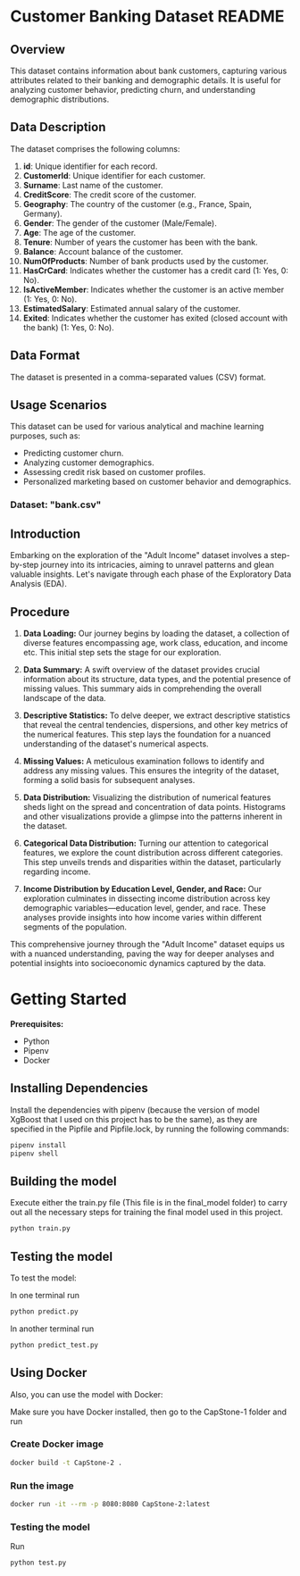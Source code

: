 
# Customer Banking Dataset README

## Overview

This dataset contains information about bank customers, capturing various attributes related to their banking and demographic details. It is useful for analyzing customer behavior, predicting churn, and understanding demographic distributions.

## Data Description

The dataset comprises the following columns:

1. **id**: Unique identifier for each record.
2. **CustomerId**: Unique identifier for each customer.
3. **Surname**: Last name of the customer.
4. **CreditScore**: The credit score of the customer.
5. **Geography**: The country of the customer (e.g., France, Spain, Germany).
6. **Gender**: The gender of the customer (Male/Female).
7. **Age**: The age of the customer.
8. **Tenure**: Number of years the customer has been with the bank.
9. **Balance**: Account balance of the customer.
10. **NumOfProducts**: Number of bank products used by the customer.
11. **HasCrCard**: Indicates whether the customer has a credit card (1: Yes, 0: No).
12. **IsActiveMember**: Indicates whether the customer is an active member (1: Yes, 0: No).
13. **EstimatedSalary**: Estimated annual salary of the customer.
14. **Exited**: Indicates whether the customer has exited (closed account with the bank) (1: Yes, 0: No).

## Data Format

The dataset is presented in a comma-separated values (CSV) format.

## Usage Scenarios

This dataset can be used for various analytical and machine learning purposes, such as:

- Predicting customer churn.
- Analyzing customer demographics.
- Assessing credit risk based on customer profiles.
- Personalized marketing based on customer behavior and demographics.



### Dataset: "bank.csv"

## Introduction
Embarking on the exploration of the "Adult Income" dataset involves a step-by-step journey into its intricacies, aiming to unravel patterns and glean valuable insights. Let's navigate through each phase of the Exploratory Data Analysis (EDA).

## Procedure
1. **Data Loading:** Our journey begins by loading the dataset, a collection of diverse features encompassing age, work class, education, and income etc. This initial step sets the stage for our exploration.

2. **Data Summary:** A swift overview of the dataset provides crucial information about its structure, data types, and the potential presence of missing values. This summary aids in comprehending the overall landscape of the data.

3. **Descriptive Statistics:** To delve deeper, we extract descriptive statistics that reveal the central tendencies, dispersions, and other key metrics of the numerical features. This step lays the foundation for a nuanced understanding of the dataset's numerical aspects.

4. **Missing Values:** A meticulous examination follows to identify and address any missing values. This ensures the integrity of the dataset, forming a solid basis for subsequent analyses.

5. **Data Distribution:** Visualizing the distribution of numerical features sheds light on the spread and concentration of data points. Histograms and other visualizations provide a glimpse into the patterns inherent in the dataset.

6. **Categorical Data Distribution:** Turning our attention to categorical features, we explore the count distribution across different categories. This step unveils trends and disparities within the dataset, particularly regarding income.

7. **Income Distribution by Education Level, Gender, and Race:** Our exploration culminates in dissecting income distribution across key demographic variables—education level, gender, and race. These analyses provide insights into how income varies within different segments of the population.

This comprehensive journey through the "Adult Income" dataset equips us with a nuanced understanding, paving the way for deeper analyses and potential insights into socioeconomic dynamics captured by the data.

# Getting Started

**Prerequisites:**
- Python
- Pipenv
- Docker

## Installing Dependencies

Install the dependencies with pipenv (because the version of model XgBoost that I used on this project has to be the same), as they are specified in the Pipfile and Pipfile.lock, by running the following commands:

```bash
pipenv install
pipenv shell
```

## Building the model

Execute either the train.py file (This file is in the final_model folder) to carry out all the necessary steps for training the final model used in this project.

```bash
python train.py
```

## Testing the model 

To test the model:

In one terminal run 

```bash
python predict.py
```

In another terminal run 

```bash
python predict_test.py
```

## Using Docker 

Also, you can use the model with Docker:

Make sure you have Docker installed, then go to the CapStone-1 folder and run 

### Create Docker image

```bash
docker build -t CapStone-2 .
```

### Run the image 
```bash
docker run -it --rm -p 8080:8080 CapStone-2:latest
```

### Testing the model

Run
```bash
python test.py
```